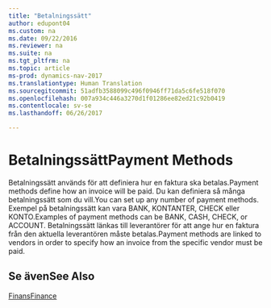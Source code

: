 ```yaml
---
title: "Betalningssätt"
author: edupont04
ms.custom: na
ms.date: 09/22/2016
ms.reviewer: na
ms.suite: na
ms.tgt_pltfrm: na
ms.topic: article
ms-prod: dynamics-nav-2017
ms.translationtype: Human Translation
ms.sourcegitcommit: 51adfb3588099c496f0946ff71da5c6fe518f070
ms.openlocfilehash: 007a934c446a3270d1f01286ee82ed21c92b0419
ms.contentlocale: sv-se
ms.lasthandoff: 06/26/2017

---
```


# <a name="payment-methods"></a><span data-ttu-id="7b790-102">Betalningssätt</span><span class="sxs-lookup"><span data-stu-id="7b790-102">Payment Methods</span></span>
<span data-ttu-id="7b790-103">Betalningssätt används för att definiera hur en faktura ska betalas.</span><span class="sxs-lookup"><span data-stu-id="7b790-103">Payment methods define how an invoice will be paid.</span></span> <span data-ttu-id="7b790-104">Du kan definiera så många betalningssätt som du vill.</span><span class="sxs-lookup"><span data-stu-id="7b790-104">You can set up any number of payment methods.</span></span> <span data-ttu-id="7b790-105">Exempel på betalningssätt kan vara BANK, KONTANTER, CHECK eller KONTO.</span><span class="sxs-lookup"><span data-stu-id="7b790-105">Examples of payment methods can be BANK, CASH, CHECK, or ACCOUNT.</span></span>
<span data-ttu-id="7b790-106">Betalningssätt länkas till leverantörer för att ange hur en faktura från den aktuella leverantören måste betalas.</span><span class="sxs-lookup"><span data-stu-id="7b790-106">Payment methods are linked to vendors in order to specify how an invoice from the specific vendor must be paid.</span></span>

## <a name="see-also"></a><span data-ttu-id="7b790-107">Se även</span><span class="sxs-lookup"><span data-stu-id="7b790-107">See Also</span></span>
[<span data-ttu-id="7b790-108">Finans</span><span class="sxs-lookup"><span data-stu-id="7b790-108">Finance</span></span>](finance-setup.md)  

